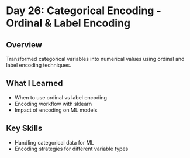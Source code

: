 # Day 26: Categorical Encoding - Ordinal & Label Encoding

## Overview
Transformed categorical variables into numerical values using ordinal and label encoding techniques.

## What I Learned
- When to use ordinal vs label encoding
- Encoding workflow with sklearn
- Impact of encoding on ML models

## Key Skills
- Handling categorical data for ML
- Encoding strategies for different variable types
